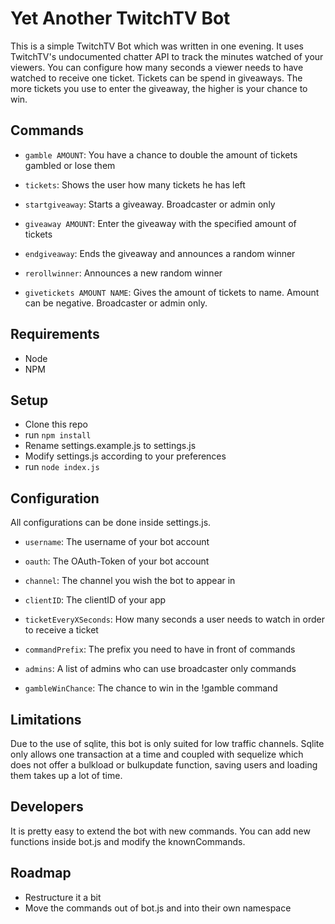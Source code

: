 # Yet Another TwitchTV Bot

This is a simple TwitchTV Bot which was written in one evening. It uses TwitchTV's undocumented chatter API to track the minutes watched of your viewers. You can configure how many seconds a viewer needs to have watched to receive one ticket. Tickets can be spend in giveaways. The more tickets you use to enter the giveaway, the higher is your chance to win.

## Commands

- `gamble AMOUNT`: You have a chance to double the amount of tickets gambled or lose them

- `tickets`: Shows the user how many tickets he has left

- `startgiveaway`: Starts a giveaway. Broadcaster or admin only

- `giveaway AMOUNT`: Enter the giveaway with the specified amount of tickets

- `endgiveaway`: Ends the giveaway and announces a random winner

- `rerollwinner`: Announces a new random winner

- `givetickets AMOUNT NAME`: Gives the amount of tickets to name. Amount can be negative. Broadcaster or admin only.

## Requirements
- Node
- NPM

## Setup
- Clone this repo
- run `npm install`
- Rename settings.example.js to settings.js
- Modify settings.js according to your preferences
- run `node index.js`

## Configuration
All configurations can be done inside settings.js.

- `username`: The username of your bot account

- `oauth`: The OAuth-Token of your bot account

- `channel`: The channel you wish the bot to appear in

- `clientID`: The clientID of your app

- `ticketEveryXSeconds`: How many seconds a user needs to watch in order to receive a ticket

- `commandPrefix`: The prefix you need to have in front of commands

- `admins`: A list of admins who can use broadcaster only commands

- `gambleWinChance`: The chance to win in the !gamble command


## Limitations
Due to the use of sqlite, this bot is only suited for low traffic channels.
Sqlite only allows one transaction at a time and coupled with sequelize which
does not offer a bulkload or bulkupdate function, saving users and loading them takes
up a lot of time.


## Developers
It is pretty easy to extend the bot with new commands. You can add new functions
inside bot.js and modify the knownCommands.

## Roadmap
- Restructure it a bit
- Move the commands out of bot.js and into their own namespace
